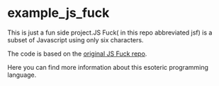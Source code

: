 # example_js_fuck
This is just a fun side project.JS Fuck( in this repo abbreviated jsf) is a subset of Javascript using only six characters.

The code is based on the [original JS Fuck repo](https://github.com/aemkei/jsfuck?tab=readme-ov-file).

Here you can find more information about this esoteric programming language.
